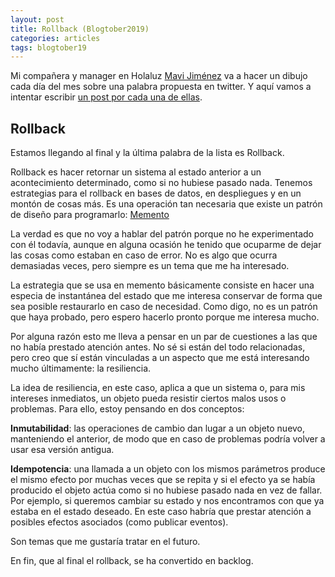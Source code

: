 ```yaml
---
layout: post
title: Rollback (Blogtober2019)
categories: articles
tags: blogtober19
---
```


Mi compañera y manager en Holaluz [Mavi Jiménez](https://twitter.com/Linkita) va a hacer un dibujo cada día del mes sobre una palabra propuesta en twitter. Y aquí vamos a intentar escribir [un post por cada una de ellas](https://franiglesias.github.io/blogtober19-status/).


## Rollback

Estamos llegando al final y la última palabra de la lista es Rollback.

Rollback es hacer retornar un sistema al estado anterior a un acontecimiento determinado, como si no hubiese pasado nada. Tenemos estrategias para el rollback en bases de datos, en despliegues y en un montón de cosas más. Es una operación tan necesaria que existe un patrón de diseño para programarlo: [Memento](https://refactoring.guru/design-patterns/memento)

La verdad es que no voy a hablar del patrón porque no he experimentado con él todavía, aunque en alguna ocasión he tenido que ocuparme de dejar las cosas como estaban en caso de error. No es algo que ocurra demasiadas veces, pero siempre es un tema que me ha interesado.

La estrategia que se usa en memento básicamente consiste en hacer una especia de instantánea del estado que me interesa conservar de forma que sea posible restaurarlo en caso de necesidad. Como digo, no es un patrón que haya probado, pero espero hacerlo pronto porque me interesa mucho.

Por alguna razón esto me lleva a pensar en un par de cuestiones a las que no había prestado atención antes. No sé si están del todo relacionadas, pero creo que sí están vinculadas a un aspecto que me está interesando mucho últimamente: la resiliencia.

La idea de resiliencia, en este caso, aplica a que un sistema o, para mis intereses inmediatos, un objeto pueda resistir ciertos malos usos o problemas. Para ello, estoy pensando en dos conceptos:

**Inmutabilidad**: las operaciones de cambio dan lugar a un objeto nuevo, manteniendo el anterior, de modo que en caso de problemas podría volver a usar esa versión antigua.

**Idempotencia**: una llamada a un objeto con los mismos parámetros produce el mismo efecto por muchas veces que se repita y si el efecto ya se había producido el objeto actúa como si no hubiese pasado nada en vez de fallar. Por ejemplo, si queremos cambiar su estado y nos encontramos con que ya estaba en el estado deseado. En este caso habría que prestar atención a posibles efectos asociados (como publicar eventos).

Son temas que me gustaría tratar en el futuro.

En fin, que al final el rollback, se ha convertido en backlog.


